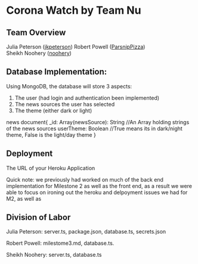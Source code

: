 # Corona Watch by Team Nu

## Team Overview
Julia Peterson ([jkpeterson](https://github.com/jkpeterson))
Robert Powell ([ParsnipPizza](https://github.com/ParsnipPizza))  
Sheikh Noohery ([noohery](https://github.com/noohery))  

## Database Implementation:
Using MongoDB, the database will store 3 aspects: 
1. The user (had login and authentication been implemented) 
2. The news sources the user has selected
3. The theme (either dark or light)

news document{
_id: <ObjectID1>
Array(newsSource): String //An Array holding strings of the news sources
userTheme: Boolean //True means its in dark/night theme, False is the light/day theme
}

## Deployment
The URL of your Heroku Application

Quick note: we previously had worked on much of the back end implementation for Milestone 2 as well as the front end, as a result we were able to focus on ironing out the heroku and delpoyment issues we had for M2, as well as  

## Division of Labor
Julia Peterson: server.ts, package.json, database.ts, secrets.json

Robert Powell: milestome3.md, database.ts.

Sheikh Noohery: server.ts, database.ts
